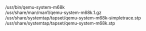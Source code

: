 /usr/bin/qemu-system-m68k  
/usr/share/man/man1/qemu-system-m68k.1.gz  
/usr/share/systemtap/tapset/qemu-system-m68k-simpletrace.stp  
/usr/share/systemtap/tapset/qemu-system-m68k.stp  

